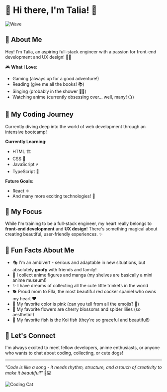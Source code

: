 # 🌸 Hi there, I'm Talia! 🌸

![Wave](https://media.giphy.com/media/hvRJCLFzcasrR4ia7z/giphy.gif)

## 💫 About Me

Hey! I'm Talia, an aspiring full-stack engineer with a passion for front-end development and UX design! 🎨✨

🎮 **What I Love:**

- Gaming (always up for a good adventure!)
- Reading (give me all the books! 📚)
- Singing (probably in the shower 🚿🎵)
- Watching anime (currently obsessing over... well, many! 📺)

## 🚀 My Coding Journey

Currently diving deep into the world of web development through an intensive bootcamp!

**Currently Learning:**

- HTML 🏗️
- CSS 🎨
- JavaScript ⚡
- TypeScript 📝

**Future Goals:**

- React ⚛️
- And many more exciting technologies! 🌟

## 🎯 My Focus

While I'm training to be a full-stack engineer, my heart really belongs to **front-end development** and **UX design**! There's something magical about creating beautiful, user-friendly experiences. ✨

## 🎀 Fun Facts About Me

- 🎭 I'm an ambivert - serious and adaptable in new situations, but absolutely **goofy** with friends and family!
- 🧸 I collect anime figures and manga (my shelves are basically a mini anime museum!)
- ✨ I have dreams of collecting all the cute little trinkets in the world
- 🐕 Proud mom to Ella, the most beautiful red cocker spaniel who owns my heart ❤️
- 💖 My favorite color is pink (can you tell from all the emojis? 🌸)
- 🌸 My favorite flowers are cherry blossoms and spider lilies (so aesthetic!)
- 🐠 My favorite fish is the Koi fish (they're so graceful and beautiful!)

## 🌈 Let's Connect

I'm always excited to meet fellow developers, anime enthusiasts, or anyone who wants to chat about coding, collecting, or cute dogs!

---
*"Code is like a song - it needs rhythm, structure, and a touch of creativity to make it beautiful!"* 🎵💻

![Coding Cat](https://media.giphy.com/media/JIX9t2j0ZTN9S/giphy.gif)